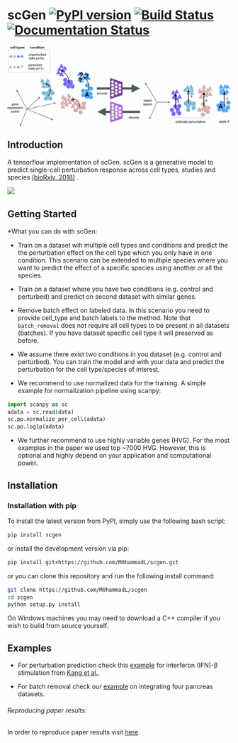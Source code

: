 # scGen [![PyPI version](https://badge.fury.io/py/scgen.svg)](https://badge.fury.io/py/scgen) [![Build Status](https://travis-ci.com/theislab/scGen.svg?branch=master)](https://travis-ci.com/theislab/scGen) [![Documentation Status](https://readthedocs.org/projects/scgen/badge/?version=latest)](https://scgen.readthedocs.io/en/latest/?badge=latest)



<img align="center" src="./sketch/sketch.png?raw=true">

## Introduction
A tensorflow implementation of scGen. scGen is a generative model to predict single-cell perturbation response across cell types, studies and species
  [(bioRxiv, 2018)](https://www.biorxiv.org/content/10.1101/478503v2) .
<div float="left">
  <img src="https://www.tensorflow.org/images/tf_logo_transp.png" height="80" >
</div>
<div float="right">
</div>

## Getting Started
*What you can do with scGen:

* Train on a dataset wih multiple cell types and conditions and predict the the perturbation effect on the cell type
which you only have in one condition. This scenario can be extended to multiple species where you want to predict
the effect of a specific species using another or all the species.

* Train on a dataset where you have two conditions (e.g. control and perturbed) and predict on second dataset
with similar genes.

* Remove batch effect on labeled data. In this scenario you need to provide cell_type and batch labels to
the method. Note that `batch_removal` does not require all cell types to be present in all datasets (batches). If
you have dataset specific cell type it will preserved as before.

* We assume there exist two conditions in you dataset (e.g. control and perturbed). You can train the model and with
your data and predict the perturbation for the cell type/species of interest. 

* We recommend to use normalized data for the training. A simple example for normalization pipeline using scanpy:

``` python
import scanpy as sc
adata = sc.read(data)
sc.pp.normalize_per_cell(adata)
sc.pp.log1p(adata)
```
* We further recommend to use highly variable genes (HVG). For the most examples in the paper we used top ~7000
HVG. However, this is optional and highly depend on your application and computational power.




## Installation

### Installation with pip
To install the latest version from PyPI, simply use the following bash script:
```bash
pip install scgen
```
or install the development version via pip: 
```bash
pip install git+https://github.com/M0hammadL/scgen.git
```

or you can clone this repository and run the following install command:
```bash
git clone https://github.com/M0hammadL/scgen
cd scgen
python setup.py install
```

On Windows machines you may need to download a C++ compiler if you wish to build from source yourself.



## Examples

* For perturbation prediction check this [example](https://nbviewer.jupyter.org/github/M0hammadL/scGen_notebooks/blob/master/notebooks/scgen_kang.ipynb)
 for interferon (IFN)-β stimulation from [Kang et al.](https://www.nature.com/articles/nbt.4042).

* For batch removal check our [example](https://nbviewer.jupyter.org/github/M0hammadL/scGen_notebooks/blob/master/notebooks/scgen_batch_removal.ipynb) on integrating four pancreas datasets.


###### Reproducing paper results:
In order to reproduce paper results visit [here](https://github.com/M0hammadL/scGen_reproducibility).
